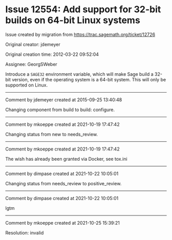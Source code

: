 # Issue 12554: Add support for 32-bit builds on 64-bit Linux systems

Issue created by migration from https://trac.sagemath.org/ticket/12726

Original creator: jdemeyer

Original creation time: 2012-03-22 09:52:04

Assignee: GeorgSWeber

Introduce a `SAGE32` environment variable, which will make Sage build a 32-bit version, even if the operating system is a 64-bit system.  This will only be supported on Linux.


---

Comment by jdemeyer created at 2015-09-25 13:40:48

Changing component from build to build: configure.


---

Comment by mkoeppe created at 2021-10-19 17:47:42

Changing status from new to needs_review.


---

Comment by mkoeppe created at 2021-10-19 17:47:42

The wish has already been granted via Docker, see tox.ini


---

Comment by dimpase created at 2021-10-22 10:05:01

Changing status from needs_review to positive_review.


---

Comment by dimpase created at 2021-10-22 10:05:01

lgtm


---

Comment by mkoeppe created at 2021-10-25 15:39:21

Resolution: invalid
